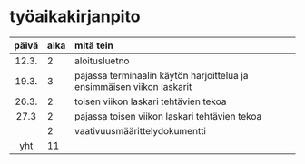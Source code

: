 # työaikakirjanpito

| päivä | aika | mitä tein  |
| :----:|:-----| :-----|
| 12.3. | 2    | aloitusluetno |
| 19.3. | 3    | pajassa terminaalin käytön harjoittelua ja ensimmäisen viikon laskarit |
| 26.3. | 2    | toisen viikon laskari tehtävien tekoa |
| 27.3  | 2    | pajassa toisen viikon laskari tehtävien tekoa |
|       | 2    | vaativuusmäärittelydokumentti |
| yht   | 11   | |


